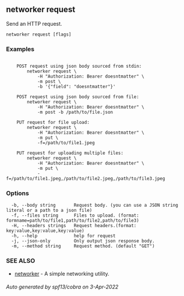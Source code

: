 ## networker request

Send an HTTP request.

```
networker request [flags]
```

### Examples

```

	POST request using json body sourced from stdin:
		networker request \
			-H "Authorization: Bearer doesntmatter" \
			-m post \
			-b '{"field": "doesntmatter"}'

	POST request using json body sourced from file:
		networker request \
			-H "Authorization: Bearer doesntmatter" \
			-m post -b /path/to/file.json

	PUT request for file upload:
		networker request \
			-H "Authorization: Bearer doesntmatter" \
			-m put \
			-f=/path/to/file1.jpeg

	PUT request for uploading multiple files:
		networker request \
			-H "Authorization: Bearer doesntmatter" \
			-m put \
			-f=/path/to/file1.jpeg,/path/to/file2.jpeg,/path/to/file3.jpeg

```

### Options

```
  -b, --body string       Request body. (you can use a JSON string literal or a path to a json file)
  -f, --files string      Files to upload. (format: formname=path/to/file1,path/to/file2,path/to/file3)
  -H, --headers strings   Request headers.(format: key:value,key:value,key:value)
  -h, --help              help for request
  -j, --json-only         Only output json response body.
  -m, --method string     Request method. (default "GET")
```

### SEE ALSO

* [networker](networker.md)	 - A simple networking utility.

###### Auto generated by spf13/cobra on 3-Apr-2022

